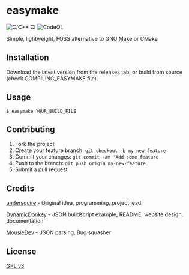 # easymake

![C/C++ CI](https://github.com/undersquire/easymake/workflows/C/C++%20CI/badge.svg)   ![CodeQL](https://github.com/undersquire/easymake/workflows/CodeQL/badge.svg)

Simple, lightweight, FOSS alternative to GNU Make or CMake

## Installation

Download the latest version from the releases tab, or build from source (check COMPILING_EASYMAKE file).

## Usage

`$ easymake YOUR_BUILD_FILE`

## Contributing

1. Fork the project
2. Create your feature branch: `git checkout -b my-new-feature`
3. Commit your changes: `git commit -am 'Add some feature'`
4. Push to the branch: `git push origin my-new-feature`
5. Submit a pull request

## Credits

[undersquire](https://github.com/undersquire) - Original idea, programming, project lead

[DynamicDonkey](https://github.com/DynamicDonkey) - JSON buildscript example, README, website design, documentation

[MousieDev](https://github.com/MousieDev) - JSON parsing, Bug squasher

## License

[GPL v3](https://raw.githubusercontent.com/undersquire/easymake/main/LICENSE)
